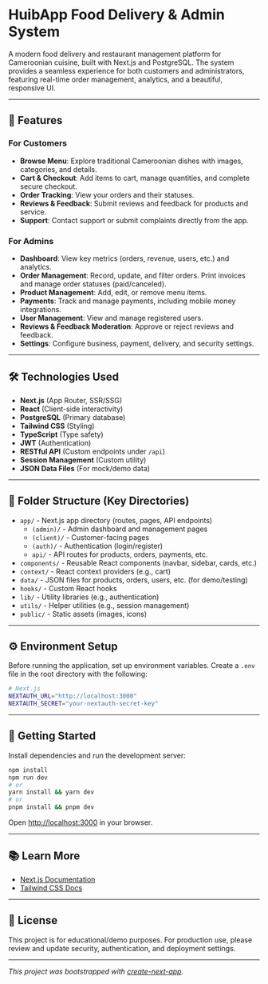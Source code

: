 # HuibApp Food Delivery & Admin System

A modern food delivery and restaurant management platform for Cameroonian cuisine, built with Next.js and PostgreSQL. The system provides a seamless experience for both customers and administrators, featuring real-time order management, analytics, and a beautiful, responsive UI.

---

## 🚀 Features

### For Customers
- **Browse Menu**: Explore traditional Cameroonian dishes with images, categories, and details.
- **Cart & Checkout**: Add items to cart, manage quantities, and complete secure checkout.
- **Order Tracking**: View your orders and their statuses.
- **Reviews & Feedback**: Submit reviews and feedback for products and service.
- **Support**: Contact support or submit complaints directly from the app.

### For Admins
- **Dashboard**: View key metrics (orders, revenue, users, etc.) and analytics.
- **Order Management**: Record, update, and filter orders. Print invoices and manage order statuses (paid/canceled).
- **Product Management**: Add, edit, or remove menu items.
- **Payments**: Track and manage payments, including mobile money integrations.
- **User Management**: View and manage registered users.
- **Reviews & Feedback Moderation**: Approve or reject reviews and feedback.
- **Settings**: Configure business, payment, delivery, and security settings.

---

## 🛠️ Technologies Used
- **Next.js** (App Router, SSR/SSG)
- **React** (Client-side interactivity)
- **PostgreSQL** (Primary database)
- **Tailwind CSS** (Styling)
- **TypeScript** (Type safety)
- **JWT** (Authentication)
- **RESTful API** (Custom endpoints under `/api`)
- **Session Management** (Custom utility)
- **JSON Data Files** (For mock/demo data)

---

## 📁 Folder Structure (Key Directories)
- `app/` - Next.js app directory (routes, pages, API endpoints)
  - `(admin)/` - Admin dashboard and management pages
  - `(client)/` - Customer-facing pages
  - `(auth)/` - Authentication (login/register)
  - `api/` - API routes for products, orders, payments, etc.
- `components/` - Reusable React components (navbar, sidebar, cards, etc.)
- `context/` - React context providers (e.g., cart)
- `data/` - JSON files for products, orders, users, etc. (for demo/testing)
- `hooks/` - Custom React hooks
- `lib/` - Utility libraries (e.g., authentication)
- `utils/` - Helper utilities (e.g., session management)
- `public/` - Static assets (images, icons)

---

## ⚙️ Environment Setup

Before running the application, set up environment variables. Create a `.env` file in the root directory with the following:

```bash
# Next.js
NEXTAUTH_URL="http://localhost:3000"
NEXTAUTH_SECRET="your-nextauth-secret-key"
```

---

## 🏁 Getting Started

Install dependencies and run the development server:

```bash
npm install
npm run dev
# or
yarn install && yarn dev
# or
pnpm install && pnpm dev
```

Open [http://localhost:3000](http://localhost:3000) in your browser.

---

## 📚 Learn More
- [Next.js Documentation](https://nextjs.org/docs)
- [Tailwind CSS Docs](https://tailwindcss.com/docs)

---

## 📄 License
This project is for educational/demo purposes. For production use, please review and update security, authentication, and deployment settings.

---

*This project was bootstrapped with [create-next-app](https://nextjs.org/docs/app/api-reference/cli/create-next-app).*
